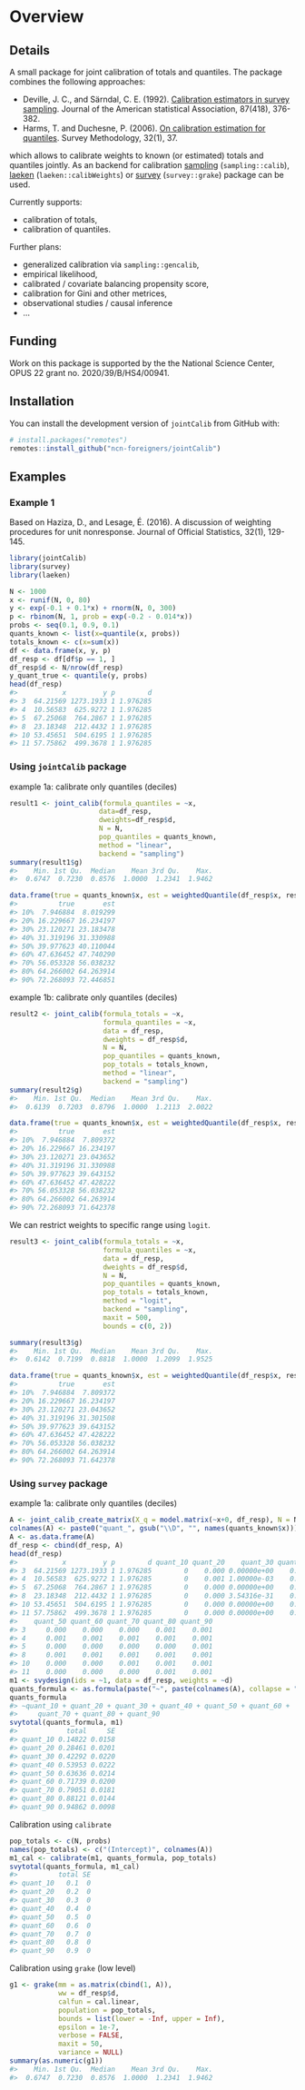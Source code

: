 
<!-- README.md is generated from README.Rmd. Please edit that file -->

# Overview

## Details

A small package for joint calibration of totals and quantiles. The
package combines the following approaches:

- Deville, J. C., and Särndal, C. E. (1992). [Calibration estimators in
  survey
  sampling](https://www.tandfonline.com/doi/abs/10.1080/01621459.1992.10475217).
  Journal of the American statistical Association, 87(418), 376-382.
- Harms, T. and Duchesne, P. (2006). [On calibration estimation for
  quantiles](https://www150.statcan.gc.ca/n1/pub/12-001-x/2006001/article/9255-eng.pdf).
  Survey Methodology, 32(1), 37.

which allows to calibrate weights to known (or estimated) totals and
quantiles jointly. As an backend for calibration
[sampling](https://cran.r-project.org/web/packages/sampling)
(`sampling::calib`),
[laeken](https://cran.r-project.org/web/packages/laeken)
(`laeken::calibWeights`) or
[survey](https://cran.r-project.org/web/packages/survey/index.html)
(`survey::grake`) package can be used.

Currently supports:

- calibration of totals,
- calibration of quantiles.

Further plans:

- generalized calibration via `sampling::gencalib`,
- empirical likelihood,
- calibrated / covariate balancing propensity score,
- calibration for Gini and other metrices,
- observational studies / causal inference
- …

## Funding

Work on this package is supported by the the National Science Center,
OPUS 22 grant no. 2020/39/B/HS4/00941.

## Installation

You can install the development version of `jointCalib` from GitHub
with:

``` r
# install.packages("remotes")
remotes::install_github("ncn-foreigners/jointCalib")
```

## Examples

### Example 1

Based on Haziza, D., and Lesage, É. (2016). A discussion of weighting
procedures for unit nonresponse. Journal of Official Statistics, 32(1),
129-145.

``` r
library(jointCalib)
library(survey)
library(laeken)
```

``` r
N <- 1000
x <- runif(N, 0, 80)
y <- exp(-0.1 + 0.1*x) + rnorm(N, 0, 300)
p <- rbinom(N, 1, prob = exp(-0.2 - 0.014*x))
probs <- seq(0.1, 0.9, 0.1)
quants_known <- list(x=quantile(x, probs))
totals_known <- c(x=sum(x))
df <- data.frame(x, y, p)
df_resp <- df[df$p == 1, ]
df_resp$d <- N/nrow(df_resp)
y_quant_true <- quantile(y, probs)
head(df_resp)
#>           x         y p        d
#> 3  64.21569 1273.1933 1 1.976285
#> 4  10.56583  625.9272 1 1.976285
#> 5  67.25068  764.2867 1 1.976285
#> 8  23.18348  212.4432 1 1.976285
#> 10 53.45651  504.6195 1 1.976285
#> 11 57.75862  499.3678 1 1.976285
```

### Using `jointCalib` package

example 1a: calibrate only quantiles (deciles)

``` r
result1 <- joint_calib(formula_quantiles = ~x,
                      data=df_resp,
                      dweights=df_resp$d,
                      N = N,
                      pop_quantiles = quants_known,
                      method = "linear",
                      backend = "sampling")
summary(result1$g)
#>    Min. 1st Qu.  Median    Mean 3rd Qu.    Max. 
#>  0.6747  0.7230  0.8576  1.0000  1.2341  1.9462
```

``` r
data.frame(true = quants_known$x, est = weightedQuantile(df_resp$x, result1$g*df_resp$d, probs))
#>          true       est
#> 10%  7.946884  8.019299
#> 20% 16.229667 16.234197
#> 30% 23.120271 23.183478
#> 40% 31.319196 31.330988
#> 50% 39.977623 40.110044
#> 60% 47.636452 47.740290
#> 70% 56.053328 56.038232
#> 80% 64.266002 64.263914
#> 90% 72.268093 72.446851
```

example 1b: calibrate only quantiles (deciles)

``` r
result2 <- joint_calib(formula_totals = ~x,
                       formula_quantiles = ~x,
                       data = df_resp,
                       dweights = df_resp$d,
                       N = N,
                       pop_quantiles = quants_known,
                       pop_totals = totals_known,
                       method = "linear",
                       backend = "sampling")
summary(result2$g)
#>    Min. 1st Qu.  Median    Mean 3rd Qu.    Max. 
#>  0.6139  0.7203  0.8796  1.0000  1.2113  2.0022
```

``` r
data.frame(true = quants_known$x, est = weightedQuantile(df_resp$x, result2$g*df_resp$d, probs))
#>          true       est
#> 10%  7.946884  7.809372
#> 20% 16.229667 16.234197
#> 30% 23.120271 23.043652
#> 40% 31.319196 31.330988
#> 50% 39.977623 39.643152
#> 60% 47.636452 47.428222
#> 70% 56.053328 56.038232
#> 80% 64.266002 64.263914
#> 90% 72.268093 71.642378
```

We can restrict weights to specific range using `logit`.

``` r
result3 <- joint_calib(formula_totals = ~x,
                       formula_quantiles = ~x,
                       data = df_resp,
                       dweights = df_resp$d,
                       N = N,
                       pop_quantiles = quants_known,
                       pop_totals = totals_known,
                       method = "logit",
                       backend = "sampling", 
                       maxit = 500,
                       bounds = c(0, 2))

summary(result3$g)
#>    Min. 1st Qu.  Median    Mean 3rd Qu.    Max. 
#>  0.6142  0.7199  0.8818  1.0000  1.2099  1.9525
```

``` r
data.frame(true = quants_known$x, est = weightedQuantile(df_resp$x, result3$g*df_resp$d, probs))
#>          true       est
#> 10%  7.946884  7.809372
#> 20% 16.229667 16.234197
#> 30% 23.120271 23.043652
#> 40% 31.319196 31.301508
#> 50% 39.977623 39.643152
#> 60% 47.636452 47.428222
#> 70% 56.053328 56.038232
#> 80% 64.266002 64.263914
#> 90% 72.268093 71.642378
```

### Using `survey` package

example 1a: calibrate only quantiles (deciles)

``` r
A <- joint_calib_create_matrix(X_q = model.matrix(~x+0, df_resp), N = N, pop_quantiles = quants_known)
colnames(A) <- paste0("quant_", gsub("\\D", "", names(quants_known$x)))
A <- as.data.frame(A)
df_resp <- cbind(df_resp, A)
head(df_resp)
#>           x         y p        d quant_10 quant_20    quant_30 quant_40
#> 3  64.21569 1273.1933 1 1.976285        0    0.000 0.00000e+00    0.000
#> 4  10.56583  625.9272 1 1.976285        0    0.001 1.00000e-03    0.001
#> 5  67.25068  764.2867 1 1.976285        0    0.000 0.00000e+00    0.000
#> 8  23.18348  212.4432 1 1.976285        0    0.000 3.54316e-31    0.001
#> 10 53.45651  504.6195 1 1.976285        0    0.000 0.00000e+00    0.000
#> 11 57.75862  499.3678 1 1.976285        0    0.000 0.00000e+00    0.000
#>    quant_50 quant_60 quant_70 quant_80 quant_90
#> 3     0.000    0.000    0.000    0.001    0.001
#> 4     0.001    0.001    0.001    0.001    0.001
#> 5     0.000    0.000    0.000    0.000    0.001
#> 8     0.001    0.001    0.001    0.001    0.001
#> 10    0.000    0.000    0.001    0.001    0.001
#> 11    0.000    0.000    0.000    0.001    0.001
m1 <- svydesign(ids = ~1, data = df_resp, weights = ~d)
quants_formula <- as.formula(paste("~", paste(colnames(A), collapse = "+")))
quants_formula
#> ~quant_10 + quant_20 + quant_30 + quant_40 + quant_50 + quant_60 + 
#>     quant_70 + quant_80 + quant_90
svytotal(quants_formula, m1)
#>            total     SE
#> quant_10 0.14822 0.0158
#> quant_20 0.28461 0.0201
#> quant_30 0.42292 0.0220
#> quant_40 0.53953 0.0222
#> quant_50 0.63636 0.0214
#> quant_60 0.71739 0.0200
#> quant_70 0.79051 0.0181
#> quant_80 0.88121 0.0144
#> quant_90 0.94862 0.0098
```

Calibration using `calibrate`

``` r
pop_totals <- c(N, probs)
names(pop_totals) <- c("(Intercept)", colnames(A))
m1_cal <- calibrate(m1, quants_formula, pop_totals)
svytotal(quants_formula, m1_cal)
#>          total SE
#> quant_10   0.1  0
#> quant_20   0.2  0
#> quant_30   0.3  0
#> quant_40   0.4  0
#> quant_50   0.5  0
#> quant_60   0.6  0
#> quant_70   0.7  0
#> quant_80   0.8  0
#> quant_90   0.9  0
```

Calibration using `grake` (low level)

``` r
g1 <- grake(mm = as.matrix(cbind(1, A)),
            ww = df_resp$d,
            calfun = cal.linear,
            population = pop_totals,
            bounds = list(lower = -Inf, upper = Inf),
            epsilon = 1e-7,
            verbose = FALSE,
            maxit = 50,
            variance = NULL)
summary(as.numeric(g1))
#>    Min. 1st Qu.  Median    Mean 3rd Qu.    Max. 
#>  0.6747  0.7230  0.8576  1.0000  1.2341  1.9462
```
